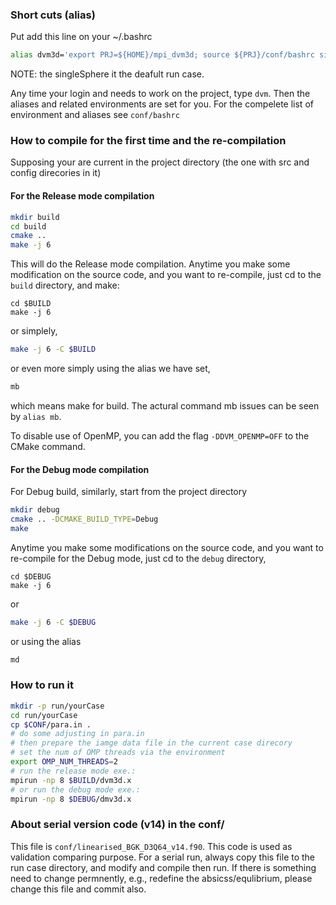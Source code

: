 ### Short cuts (alias)

Put add this line on your ~/.bashrc

```bash
alias dvm3d='export PRJ=${HOME}/mpi_dvm3d; source ${PRJ}/conf/bashrc singleSphere'
```
NOTE: the singleSphere it the deafult run case.

Any time your login and needs to work on the project, type `dvm`. 
Then the aliases and related environments are set for you. 
For the compelete list of environment and aliases see `conf/bashrc`

### How to compile for the first time and the re-compilation

Supposing your are current in the project directory (the one with src and config direcories in it)

#### For the Release mode compilation

```bash
mkdir build
cd build
cmake ..
make -j 6
```

This will do the Release mode compilation. 
Anytime you make some modification on the source code, and you want to re-compile, just cd to the `build` directory, and make:

```
cd $BUILD
make -j 6
```

or simplely,

```bash
make -j 6 -C $BUILD
```

or even more simply using the alias we have set,

```bash
mb
```
which means make for build. The actural command mb issues can be seen by `alias mb`. 

To disable use of OpenMP, you can add the flag `-DDVM_OPENMP=OFF` to the
CMake command.

#### For the Debug mode compilation
For Debug build, similarly, start from the project directory

```bash
mkdir debug
cmake .. -DCMAKE_BUILD_TYPE=Debug
make
```
Anytime you make some modifications on the source code, and you want to re-compile for the Debug mode, just cd to the `debug` directory,
```
cd $DEBUG
make -j 6
```

or

```bash
make -j 6 -C $DEBUG
```

or using the alias

```bash
md
```

### How to run it

```bash
mkdir -p run/yourCase
cd run/yourCase
cp $CONF/para.in .
# do some adjusting in para.in
# then prepare the iamge data file in the current case direcory
# set the num of OMP threads via the environment
export OMP_NUM_THREADS=2
# run the release mode exe.:
mpirun -np 8 $BUILD/dvm3d.x 
# or run the debug mode exe.:
mpirun -np 8 $DEBUG/dmv3d.x
```

### About serial version code (v14) in the conf/

This file is `conf/linearised_BGK_D3Q64_v14.f90`.
This code is used as validation comparing purpose. 
For a serial run, always copy this file to the run case directory, and modify and compile then run.
If there is something need to change permnently, e.g., redefine the absicss/equlibrium, please change this file and commit also.
